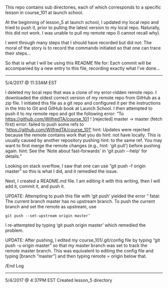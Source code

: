 This repo contains sub directories, each of which corresponds to a specific lesson in course_101 at launch school. 

At the beginning of lesson_5 at launch school, I updated my local repo and tried to push it, prior to pulling the latest version to my local repo. Naturally, this did not work. I was unable to pull my remote repo (I cannot recall why). 

I went through many steps that I should have recorded but did not: The moral of the story is to record the commands initiated so that one can trace their steps… 

So that is what I will be using this README file for: Each commit will be accompanied by a new entry to this file, recording exactly what I’ve done… 



_____________________________________________
5/4/2017 @ 11:33AM EST

I deleted my local repo that was a clone of my error-ridden remote repo. I downloaded the oldest correct version of my remote repo from GitHub as a zip file. I initiated this file as a git repo and configured it per the instructions in the Into to Git and GitHub book at Launch School. I then attempted to push it to my remote repo and got the following error: 
	“To https://github.com/WilfredTA/course_101
 ! [rejected]        master -> master (fetch first)
error: failed to push some refs to 'https://github.com/WilfredTA/course_101’
hint: Updates were rejected because the remote contains work that you do
hint: not have locally. This is usually caused by another repository pushing
hint: to the same ref. You may want to first merge the remote changes (e.g.,
hint: 'git pull') before pushing again.
hint: See the 'Note about fast-forwards' in 'git push --help' for details.” 

Looking on stack overflow, I saw that one can use “git push -f origin master” so this is what I did, and it remedied the issue. 

Next, I created a README.md file. I am editing it with this writing, then I will add it, commit it, and push it. 

UPDATE: Attempting to push this file with ‘git push’ yielded the error 
	“ fatal: The current branch master has no upstream branch.
To push the current branch and set the remote as upstream, use

    git push --set-upstream origin master’

I re-attempted by typing ‘git push origin master’ which remedied the problem.

UPDATE: After pushing, I edited my course_101/.git/config file by typing “git push -u origin master” so that my master branch was set to track the remote master branch. This was equivalent to editing the config file and typing [branch “master”] and then typing remote = origin below that.

/End Log
_________________________________________
5/4/2017 @ 4:37PM EST
Created lesson_5 directory